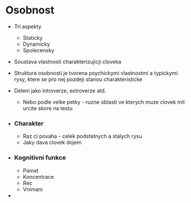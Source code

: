 # Osobnost

- Tri aspekty

  - Staticky
  - Dynamicky
  - Spolecensky

- Soustava vlastnosti charakterizujicji cloveka

- Struktura osobnosti je tvorena psychickymi vlastnostmi a typickymi rysy, ktere se pro nej pozdeji stanou charakteristicke

- Deleni jako introverze, extroverze atd.

  - Nebo podle velke petky - ruzne oblasti ve kterych muze clovek mit urcite skore na testu

- ### Charakter

  - Raz ci povaha - celek podstatnych a stalych rysu
  - Jaky dava clovek dojem

- ### Kognitivni funkce

  - Pamet
  - Koncentrace
  - Rec
  - Vnimani

- 